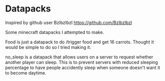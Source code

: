 # Datapacks
 
Inspired by github user Bzlbzlbzl
https://github.com/Bzlbzlbzl

Some minecraft datapacks I attempted to make.

Food is just a datapack to do /trigger food and get 16 carrots. Thought it would be simple to do so I tried making it.

no_sleep is a datapack that allows users on a server to request whether another player can sleep. This is to prevent servers with reduced sleeping percentage to have people accidently sleep when someone doesn't want it to become daytime.
